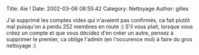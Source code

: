 Title: Aïe !
Date: 2002-03-06 08:55:42
Category: Nettoyage
Author: gilles

J'ai supprimé les comptes vides qui n'avaient pas confirmés, ca fait plutôt mal puisqu'on a perdu 252 membres en route  :)
S'il vous plait, lorsque vous créez un compte et que vous décidez d'en créer un autre, pensez à supprimer le premier, ca oblige l'admin (en l'occurence moi) à faire du gros nettoyage  :)